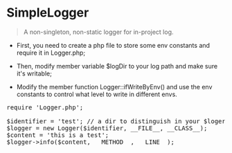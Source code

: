 # SimpleLogger
> A non-singleton, non-static logger for in-project log.


+ First, you need to create a php file to store some env constants and require it in Logger.php;

+ Then, modify member variable $logDir to your log path and make sure it's writable;

+ Modify the member function Logger::ifWriteByEnv() and use the env constants to control what level to write in different envs. 

<pre>
require 'Logger.php';

$identifier = 'test'; // a dir to distinguish in your $logerDir, e.g. /path/to/your-log-dir/test.
$logger = new Logger($identifier, __FILE__, __CLASS__);
$content = 'this is a test';
$logger->info($content, __METHOD__, __LINE__);
</pre>
